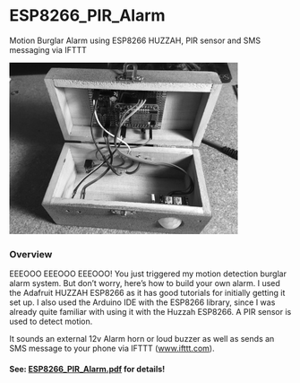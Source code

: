 # ESP8266_PIR_Alarm
Motion Burglar Alarm using ESP8266 HUZZAH, PIR sensor and SMS messaging via IFTTT

![Inside of Alarm Box](images/InsideAlarmBox.jpg)

### Overview
EEEOOO EEEOOO EEEOOO! You just triggered my motion detection burglar alarm system. But don’t worry, here’s how to build your own alarm.
I used the Adafruit HUZZAH ESP8266 as it has good tutorials for initially getting it set up. I also used the Arduino IDE with the ESP8266 library, since I was already quite familiar with using it with the Huzzah ESP8266. A PIR sensor is used to detect motion.  

It sounds an external 12v Alarm horn or loud buzzer as well as sends an SMS message to your phone via IFTTT  (www.ifttt.com). 

#### See: [ESP8266_PIR_Alarm.pdf](ESP8266_PIR_Alarm.pdf) for details!
